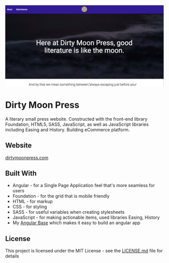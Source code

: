 ![dirtymoonpress.com](/public/assets/dirtymainpage.jpg?raw=true "dirtymoonpress.com")

# Dirty Moon Press
A literary small press website. Constructed with the front-end library Foundation, HTML5, SASS, JavaScript, as well as JavaScript libraries including Easing and History. Building eCommerce platform.


## Website
[dirtymoonpress.com](http://dirtymoonpress.com)

## Built With

* Angular - for a Single Page Application feel that's more seamless for users
* Foundation - for the grid that is mobile friendly
* HTML - for markup
* CSS - for styling
* SASS - for useful variables when creating stylesheets
* JavaScript - for making actionable items, used libraries Easing, History
* My [Angular Base](https://github.com/brytree/angular-base) which makes it easy to build an angular app 

## License

This project is licensed under the MIT License - see the [LICENSE.md](LICENSE.md) file for details

